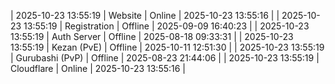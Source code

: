 | 2025-10-23 13:55:19 | Website | Online | 2025-10-23 13:55:16 |
| 2025-10-23 13:55:19 | Registration | Offline | 2025-09-09 16:40:23 |
| 2025-10-23 13:55:19 | Auth Server | Offline | 2025-08-18 09:33:31 |
| 2025-10-23 13:55:19 | Kezan (PvE) | Offline | 2025-10-11 12:51:30 |
| 2025-10-23 13:55:19 | Gurubashi (PvP) | Offline | 2025-08-23 21:44:06 |
| 2025-10-23 13:55:19 | Cloudflare | Online | 2025-10-23 13:55:16 |
